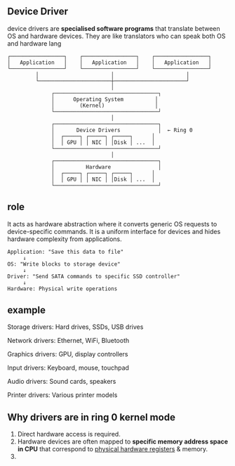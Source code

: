 ## Device Driver
device drivers are **specialised software programs** that translate between OS and hardware devices. They
are like translators who can speak both OS and hardware lang

```
┌─────────────────┐    ┌─────────────────┐    ┌─────────────────┐
│   Application   │    │   Application   │    │   Application   │
└─────────────────┘    └─────────────────┘    └─────────────────┘
         │                       │                       │
         └───────────────────────┼───────────────────────┘
                                 │
              ┌─────────────────────────────────┐
              │      Operating System          │
              │        (Kernel)                │
              └─────────────────────────────────┘
                                 │
              ┌─────────────────────────────────┐
              │       Device Drivers            │  ← Ring 0
              │  ┌─────┐ ┌─────┐ ┌─────┐      │
              │  │ GPU │ │ NIC │ │Disk │ ...  │
              └─────────────────────────────────┘
                                 │
              ┌─────────────────────────────────┐
              │          Hardware               │
              │  ┌─────┐ ┌─────┐ ┌─────┐      │
              │  │ GPU │ │ NIC │ │Disk │ ...  │
              └─────────────────────────────────┘
```

## role
It acts as hardware abstraction where it converts generic OS requests to device-specific commands.
It is a uniform interface for devices and hides hardware complexity from applications.

```
Application: "Save this data to file"
     ↓
OS: "Write blocks to storage device"
     ↓  
Driver: "Send SATA commands to specific SSD controller"
     ↓
Hardware: Physical write operations
```

## example
Storage drivers: Hard drives, SSDs, USB drives

Network drivers: Ethernet, WiFi, Bluetooth

Graphics drivers: GPU, display controllers

Input drivers: Keyboard, mouse, touchpad

Audio drivers: Sound cards, speakers

Printer drivers: Various printer models

## Why drivers are in ring 0 kernel mode
1) Direct hardware access is required. 
2) Hardware devices are often mapped to **specific memory address space in CPU** that correspond
to [physical hardware registers](https://github.com/brian6484/CSKnowledge/blob/main/Operating%20System/Linux/System%20call/Register.md) & memory.
3) 
